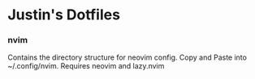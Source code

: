 # Justin's Dotfiles

### nvim
Contains the directory structure for neovim config. Copy and Paste into ~/.config/nvim. Requires neovim and lazy.nvim 
